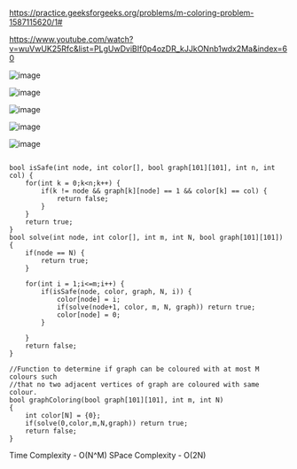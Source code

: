 https://practice.geeksforgeeks.org/problems/m-coloring-problem-1587115620/1#

https://www.youtube.com/watch?v=wuVwUK25Rfc&list=PLgUwDviBIf0p4ozDR_kJJkONnb1wdx2Ma&index=60

![image](https://user-images.githubusercontent.com/53824950/143249350-2afb6c3a-8a7d-43c1-80fc-5feae1d7f9ad.png)

![image](https://user-images.githubusercontent.com/53824950/143252007-2c2a8506-02a0-4f9d-8e1b-7b831df7f077.png)

![image](https://user-images.githubusercontent.com/53824950/143252387-d9f26711-78df-4e4b-9246-3bfe1360d8b8.png)

![image](https://user-images.githubusercontent.com/53824950/143252429-92f87808-5bfb-4d9b-bb3d-cace811576e9.png)

![image](https://user-images.githubusercontent.com/53824950/143367254-392aa669-d31c-4831-8dfd-6f960515ad7c.png)

```

bool isSafe(int node, int color[], bool graph[101][101], int n, int col) {
    for(int k = 0;k<n;k++) {
        if(k != node && graph[k][node] == 1 && color[k] == col) {
            return false; 
        }
    }
    return true; 
}
bool solve(int node, int color[], int m, int N, bool graph[101][101]) {
    if(node == N) {
        return true; 
    }
    
    for(int i = 1;i<=m;i++) {
        if(isSafe(node, color, graph, N, i)) {
            color[node] = i;
            if(solve(node+1, color, m, N, graph)) return true; 
            color[node] = 0; 
        }
        
    }
    return false; 
}

//Function to determine if graph can be coloured with at most M colours such
//that no two adjacent vertices of graph are coloured with same colour.
bool graphColoring(bool graph[101][101], int m, int N)
{
    int color[N] = {0};
    if(solve(0,color,m,N,graph)) return true; 
    return false; 
}
```

Time Complexity - O(N^M)
SPace Complexity - O(2N)
